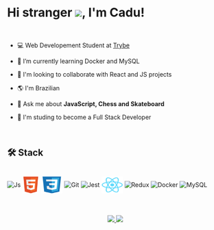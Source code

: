 <h1 align="left">Hi stranger <img src="https://raw.githubusercontent.com/kaueMarques/kaueMarques/master/hi.gif" height="30px">, I'm Cadu!</h1>

<br>

- 💻 Web Developement Student at [Trybe](https://www.betrybe.com) 

- 🌱 I’m currently learning Docker and MySQL

- :handshake: I'm looking to collaborate with React and JS projects

- 🌎 I'm Brazilian

- 💬 Ask me about **JavaScript, Chess and Skateboard**

- 🎯 I'm studing to become a Full Stack Developer

<br>

## :hammer_and_wrench: Stack

<div style="display: inline_block"><br>  
  <img align="center" alt="Js" height="40" width="50" src="https://cdn.jsdelivr.net/gh/devicons/devicon/icons/javascript/javascript-original.svg" />
  <img align="center" alt="HTML" height="40" width="40" src="https://raw.githubusercontent.com/devicons/devicon/master/icons/html5/html5-original.svg">
  <img align="center" alt="CSS" height="40" width="50" src="https://raw.githubusercontent.com/devicons/devicon/master/icons/css3/css3-original.svg">
  <img align="center" alt="Git" height="40" width="50" src="https://cdn.jsdelivr.net/gh/devicons/devicon/icons/git/git-original.svg" />
  <img align="center" alt="Jest" height="40" width="50" src="https://cdn.jsdelivr.net/gh/devicons/devicon/icons/jest/jest-plain.svg" />
  <img align="center" alt="React" height="40" width="50" src="https://raw.githubusercontent.com/devicons/devicon/master/icons/react/react-original.svg">
  <img align="center" alt="Redux" height="40" width="50" src="https://cdn.jsdelivr.net/gh/devicons/devicon/icons/redux/redux-original.svg" />
  <img align="center" alt="Docker" height="40" width="50" src="https://cdn.jsdelivr.net/gh/devicons/devicon/icons/docker/docker-original-wordmark.svg" />
  <img align="center" alt="MySQL" height="40" width="50" src="https://cdn.jsdelivr.net/gh/devicons/devicon/icons/mysql/mysql-plain.svg" />
</div>

<br>
<br>
<br>

<div align="center">
  <a href="https://github.com/StephanCadu">
  <img height="150em" src="https://github-readme-stats.vercel.app/api?username=StephanCadu&show_icons=true&theme=maroongold&include_all_commits=true&count_private=true"/>
  <img height="150em" src="https://github-readme-stats.vercel.app/api/top-langs/?username=StephanCadu&layout=compact&langs_count=7&theme=maroongold"/>
</div>
  
<!--  ![Snake animation](https://github.com/StephanCadu/StephanCadu/blob/output/github-contribution-grid-snake.svg) -->
